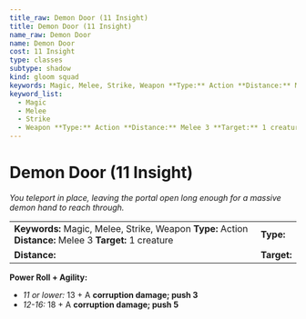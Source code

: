 ```yaml
---
title_raw: Demon Door (11 Insight)
title: Demon Door (11 Insight)
name_raw: Demon Door
name: Demon Door
cost: 11 Insight
type: classes
subtype: shadow
kind: gloom squad
keywords: Magic, Melee, Strike, Weapon **Type:** Action **Distance:** Melee 3 **Target:** 1 creature
keyword_list:
  - Magic
  - Melee
  - Strike
  - Weapon **Type:** Action **Distance:** Melee 3 **Target:** 1 creature
---
```


# Demon Door (11 Insight)

*You teleport in place, leaving the portal open long enough for a massive demon hand to reach through.*

|                                                                                                          |             |
| :------------------------------------------------------------------------------------------------------- | :---------- |
| **Keywords:** Magic, Melee, Strike, Weapon **Type:** Action **Distance:** Melee 3 **Target:** 1 creature | **Type:**   |
| **Distance:**                                                                                            | **Target:** |

**Power Roll + Agility:**

- *11 or lower:* 13 + A **corruption damage; push 3**
- *12-16:* 18 + A **corruption damage; push 5**
